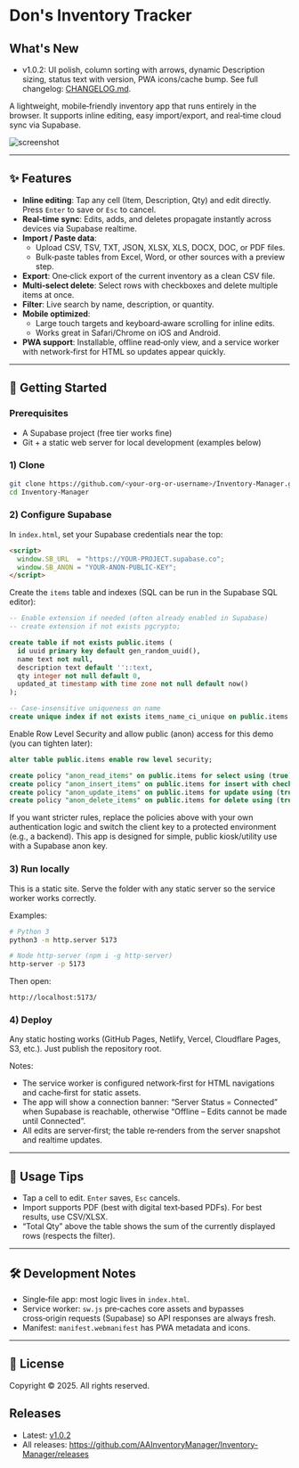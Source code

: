 # Don's Inventory Tracker

## What's New
- v1.0.2: UI polish, column sorting with arrows, dynamic Description sizing, status text with version, PWA icons/cache bump.
  See full changelog: [CHANGELOG.md](./CHANGELOG.md).


A lightweight, mobile‑friendly inventory app that runs entirely in the browser. It supports inline editing, easy import/export, and real‑time cloud sync via Supabase.

![screenshot](./screenshot.png)

---

## ✨ Features

- **Inline editing**: Tap any cell (Item, Description, Qty) and edit directly. Press `Enter` to save or `Esc` to cancel.
- **Real‑time sync**: Edits, adds, and deletes propagate instantly across devices via Supabase realtime.
- **Import / Paste data**:
  - Upload CSV, TSV, TXT, JSON, XLSX, XLS, DOCX, DOC, or PDF files.
  - Bulk‑paste tables from Excel, Word, or other sources with a preview step.
- **Export**: One‑click export of the current inventory as a clean CSV file.
- **Multi‑select delete**: Select rows with checkboxes and delete multiple items at once.
- **Filter**: Live search by name, description, or quantity.
- **Mobile optimized**:
  - Large touch targets and keyboard‑aware scrolling for inline edits.
  - Works great in Safari/Chrome on iOS and Android.
- **PWA support**: Installable, offline read‑only view, and a service worker with network‑first for HTML so updates appear quickly.

---

## 🚀 Getting Started

### Prerequisites

- A Supabase project (free tier works fine)
- Git + a static web server for local development (examples below)

### 1) Clone

```bash
git clone https://github.com/<your-org-or-username>/Inventory-Manager.git
cd Inventory-Manager
```

### 2) Configure Supabase

In `index.html`, set your Supabase credentials near the top:

```html
<script>
  window.SB_URL  = "https://YOUR-PROJECT.supabase.co";
  window.SB_ANON = "YOUR-ANON-PUBLIC-KEY";
</script>
```

Create the `items` table and indexes (SQL can be run in the Supabase SQL editor):

```sql
-- Enable extension if needed (often already enabled in Supabase)
-- create extension if not exists pgcrypto;

create table if not exists public.items (
  id uuid primary key default gen_random_uuid(),
  name text not null,
  description text default ''::text,
  qty integer not null default 0,
  updated_at timestamp with time zone not null default now()
);

-- Case‑insensitive uniqueness on name
create unique index if not exists items_name_ci_unique on public.items (lower(name));
```

Enable Row Level Security and allow public (anon) access for this demo (you can tighten later):

```sql
alter table public.items enable row level security;

create policy "anon_read_items" on public.items for select using (true);
create policy "anon_insert_items" on public.items for insert with check (true);
create policy "anon_update_items" on public.items for update using (true);
create policy "anon_delete_items" on public.items for delete using (true);
```

If you want stricter rules, replace the policies above with your own authentication logic and switch the client key to a protected environment (e.g., a backend). This app is designed for simple, public kiosk/utility use with a Supabase anon key.

### 3) Run locally

This is a static site. Serve the folder with any static server so the service worker works correctly.

Examples:

```bash
# Python 3
python3 -m http.server 5173

# Node http-server (npm i -g http-server)
http-server -p 5173
```

Then open:

```
http://localhost:5173/
```

### 4) Deploy

Any static hosting works (GitHub Pages, Netlify, Vercel, Cloudflare Pages, S3, etc.). Just publish the repository root.

Notes:

- The service worker is configured network‑first for HTML navigations and cache‑first for static assets.
- The app will show a connection banner: “Server Status = Connected” when Supabase is reachable, otherwise “Offline – Edits cannot be made until Connected”.
- All edits are server‑first; the table re‑renders from the server snapshot and realtime updates.

---

## 🧭 Usage Tips

- Tap a cell to edit. `Enter` saves, `Esc` cancels.
- Import supports PDF (best with digital text‑based PDFs). For best results, use CSV/XLSX.
- “Total Qty” above the table shows the sum of the currently displayed rows (respects the filter).

---

## 🛠 Development Notes

- Single‑file app: most logic lives in `index.html`.
- Service worker: `sw.js` pre‑caches core assets and bypasses cross‑origin requests (Supabase) so API responses are always fresh.
- Manifest: `manifest.webmanifest` has PWA metadata and icons.

---

## 📄 License

Copyright © 2025. All rights reserved.



## Releases
- Latest: [v1.0.2](https://github.com/AAInventoryManager/Inventory-Manager/releases/latest)
- All releases: https://github.com/AAInventoryManager/Inventory-Manager/releases

